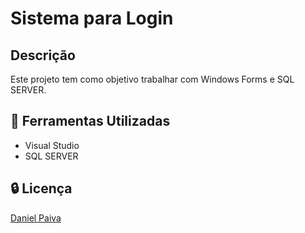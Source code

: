 # Sistema para Login

## Descrição

Este projeto tem como objetivo trabalhar com Windows Forms e SQL SERVER.

## :toolbox: Ferramentas Utilizadas

- Visual Studio
- SQL SERVER

## :lock: Licença

<p><a href="#" target="blank">Daniel Paiva<a/><p/>
